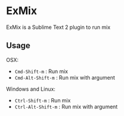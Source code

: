 # ExMix

ExMix is a Sublime Text 2 plugin to run mix 

## Usage

OSX: 

* `Cmd-Shift-m` : Run mix
* `Cmd-Alt-Shift-m` : Run mix with argument

Windows and Linux:

* `Ctrl-Shift-m` : Run mix
* `Ctrl-Alt-Shift-m` : Run mix with argument
